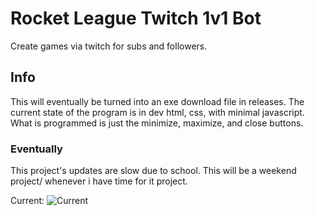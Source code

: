 # Rocket League Twitch 1v1 Bot
Create games via twitch for subs and followers.

## Info
This will eventually be turned into an exe download file in releases.
The current state of the program is in dev html, css, with minimal javascript.
What is programmed is just the minimize, maximize, and close buttons.


### Eventually
This project's updates are slow due to school. This will be a weekend project/ whenever i have time for it project.

Current: 
![Current](https://i.imgur.com/rZvamAq.png)



